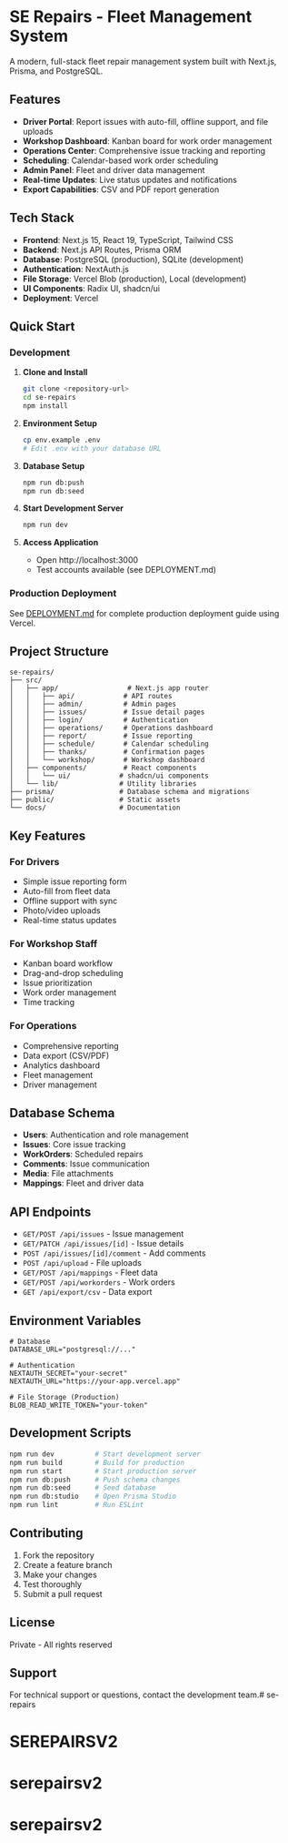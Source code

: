 # SE Repairs - Fleet Management System

A modern, full-stack fleet repair management system built with Next.js, Prisma, and PostgreSQL.

## Features

- **Driver Portal**: Report issues with auto-fill, offline support, and file uploads
- **Workshop Dashboard**: Kanban board for work order management
- **Operations Center**: Comprehensive issue tracking and reporting
- **Scheduling**: Calendar-based work order scheduling
- **Admin Panel**: Fleet and driver data management
- **Real-time Updates**: Live status updates and notifications
- **Export Capabilities**: CSV and PDF report generation

## Tech Stack

- **Frontend**: Next.js 15, React 19, TypeScript, Tailwind CSS
- **Backend**: Next.js API Routes, Prisma ORM
- **Database**: PostgreSQL (production), SQLite (development)
- **Authentication**: NextAuth.js
- **File Storage**: Vercel Blob (production), Local (development)
- **UI Components**: Radix UI, shadcn/ui
- **Deployment**: Vercel

## Quick Start

### Development

1. **Clone and Install**
   ```bash
   git clone <repository-url>
   cd se-repairs
   npm install
   ```

2. **Environment Setup**
   ```bash
   cp env.example .env
   # Edit .env with your database URL
   ```

3. **Database Setup**
   ```bash
   npm run db:push
   npm run db:seed
   ```

4. **Start Development Server**
   ```bash
   npm run dev
   ```

5. **Access Application**
   - Open http://localhost:3000
   - Test accounts available (see DEPLOYMENT.md)

### Production Deployment

See [DEPLOYMENT.md](./DEPLOYMENT.md) for complete production deployment guide using Vercel.

## Project Structure

```
se-repairs/
├── src/
│   ├── app/                 # Next.js app router
│   │   ├── api/            # API routes
│   │   ├── admin/          # Admin pages
│   │   ├── issues/         # Issue detail pages
│   │   ├── login/          # Authentication
│   │   ├── operations/     # Operations dashboard
│   │   ├── report/         # Issue reporting
│   │   ├── schedule/       # Calendar scheduling
│   │   ├── thanks/         # Confirmation pages
│   │   └── workshop/       # Workshop dashboard
│   ├── components/         # React components
│   │   └── ui/            # shadcn/ui components
│   └── lib/               # Utility libraries
├── prisma/                # Database schema and migrations
├── public/                # Static assets
└── docs/                  # Documentation
```

## Key Features

### For Drivers
- Simple issue reporting form
- Auto-fill from fleet data
- Offline support with sync
- Photo/video uploads
- Real-time status updates

### For Workshop Staff
- Kanban board workflow
- Drag-and-drop scheduling
- Issue prioritization
- Work order management
- Time tracking

### For Operations
- Comprehensive reporting
- Data export (CSV/PDF)
- Analytics dashboard
- Fleet management
- Driver management

## Database Schema

- **Users**: Authentication and role management
- **Issues**: Core issue tracking
- **WorkOrders**: Scheduled repairs
- **Comments**: Issue communication
- **Media**: File attachments
- **Mappings**: Fleet and driver data

## API Endpoints

- `GET/POST /api/issues` - Issue management
- `GET/PATCH /api/issues/[id]` - Issue details
- `POST /api/issues/[id]/comment` - Add comments
- `POST /api/upload` - File uploads
- `GET/POST /api/mappings` - Fleet data
- `GET/POST /api/workorders` - Work orders
- `GET /api/export/csv` - Data export

## Environment Variables

```env
# Database
DATABASE_URL="postgresql://..."

# Authentication
NEXTAUTH_SECRET="your-secret"
NEXTAUTH_URL="https://your-app.vercel.app"

# File Storage (Production)
BLOB_READ_WRITE_TOKEN="your-token"
```

## Development Scripts

```bash
npm run dev          # Start development server
npm run build        # Build for production
npm run start        # Start production server
npm run db:push      # Push schema changes
npm run db:seed      # Seed database
npm run db:studio    # Open Prisma Studio
npm run lint         # Run ESLint
```

## Contributing

1. Fork the repository
2. Create a feature branch
3. Make your changes
4. Test thoroughly
5. Submit a pull request

## License

Private - All rights reserved

## Support

For technical support or questions, contact the development team.# se-repairs
# SEREPAIRSV2
# serepairsv2
# serepairsv2
